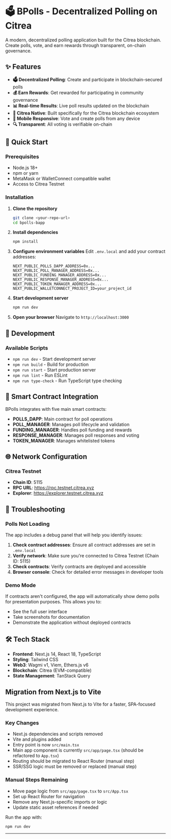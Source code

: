 # 🗳️ BPolls - Decentralized Polling on Citrea

A modern, decentralized polling application built for the Citrea blockchain. Create polls, vote, and earn rewards through transparent, on-chain governance.

## ✨ Features

- **🗳️ Decentralized Polling**: Create and participate in blockchain-secured polls
- **💰 Earn Rewards**: Get rewarded for participating in community governance
- **📊 Real-time Results**: Live poll results updated on the blockchain
- **🔗 Citrea Native**: Built specifically for the Citrea blockchain ecosystem
- **📱 Mobile Responsive**: Vote and create polls from any device
- **🔍 Transparent**: All voting is verifiable on-chain

## 🚀 Quick Start

### Prerequisites

- Node.js 18+ 
- npm or yarn
- MetaMask or WalletConnect compatible wallet
- Access to Citrea Testnet

### Installation

1. **Clone the repository**
   ```bash
   git clone <your-repo-url>
   cd bpolls-bapp
   ```

2. **Install dependencies**
   ```bash
   npm install
   ```

3. **Configure environment variables**
   Edit `.env.local` and add your contract addresses:
   ```env
   NEXT_PUBLIC_POLLS_DAPP_ADDRESS=0x...
   NEXT_PUBLIC_POLL_MANAGER_ADDRESS=0x...
   NEXT_PUBLIC_FUNDING_MANAGER_ADDRESS=0x...
   NEXT_PUBLIC_RESPONSE_MANAGER_ADDRESS=0x...
   NEXT_PUBLIC_TOKEN_MANAGER_ADDRESS=0x...
   NEXT_PUBLIC_WALLETCONNECT_PROJECT_ID=your_project_id
   ```

4. **Start development server**
   ```bash
   npm run dev
   ```

5. **Open your browser**
   Navigate to `http://localhost:3000`

## 🔧 Development

### Available Scripts

- `npm run dev` - Start development server
- `npm run build` - Build for production
- `npm run start` - Start production server
- `npm run lint` - Run ESLint
- `npm run type-check` - Run TypeScript type checking

## 🔗 Smart Contract Integration

BPolls integrates with five main smart contracts:

- **POLLS_DAPP**: Main contract for poll operations
- **POLL_MANAGER**: Manages poll lifecycle and validation  
- **FUNDING_MANAGER**: Handles poll funding and rewards
- **RESPONSE_MANAGER**: Manages poll responses and voting
- **TOKEN_MANAGER**: Manages whitelisted tokens

## 🌐 Network Configuration

### Citrea Testnet
- **Chain ID**: 5115
- **RPC URL**: https://rpc.testnet.citrea.xyz
- **Explorer**: https://explorer.testnet.citrea.xyz

## 🔨 Troubleshooting

### Polls Not Loading

The app includes a debug panel that will help you identify issues:

1. **Check contract addresses**: Ensure all contract addresses are set in `.env.local`
2. **Verify network**: Make sure you're connected to Citrea Testnet (Chain ID: 5115)
3. **Check contracts**: Verify contracts are deployed and accessible
4. **Browser console**: Check for detailed error messages in developer tools

### Demo Mode

If contracts aren't configured, the app will automatically show demo polls for presentation purposes. This allows you to:
- See the full user interface
- Take screenshots for documentation
- Demonstrate the application without deployed contracts

## 🛠️ Tech Stack

- **Frontend**: Next.js 14, React 18, TypeScript
- **Styling**: Tailwind CSS
- **Web3**: Wagmi v1, Viem, Ethers.js v6
- **Blockchain**: Citrea (EVM-compatible)
- **State Management**: TanStack Query

## Migration from Next.js to Vite

This project was migrated from Next.js to Vite for a faster, SPA-focused development experience.

### Key Changes
- Next.js dependencies and scripts removed
- Vite and plugins added
- Entry point is now `src/main.tsx`
- Main app component is currently `src/app/page.tsx` (should be refactored to `App.tsx`)
- Routing should be migrated to React Router (manual step)
- SSR/SSG logic must be removed or replaced (manual step)

### Manual Steps Remaining
- Move page logic from `src/app/page.tsx` to `src/App.tsx`
- Set up React Router for navigation
- Remove any Next.js-specific imports or logic
- Update static asset references if needed

Run the app with:

```
npm run dev
```

---